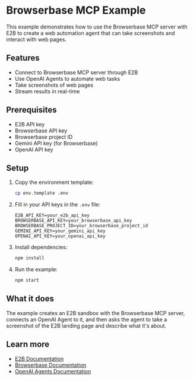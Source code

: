 # Browserbase MCP Example

This example demonstrates how to use the Browserbase MCP server with E2B to create a web automation agent that can take screenshots and interact with web pages.

## Features

- Connect to Browserbase MCP server through E2B
- Use OpenAI Agents to automate web tasks
- Take screenshots of web pages
- Stream results in real-time

## Prerequisites

- E2B API key
- Browserbase API key
- Browserbase project ID
- Gemini API key (for Browserbase)
- OpenAI API key

## Setup

1. Copy the environment template:
   ```bash
   cp env.template .env
   ```

2. Fill in your API keys in the `.env` file:
   ```
   E2B_API_KEY=your_e2b_api_key
   BROWSERBASE_API_KEY=your_browserbase_api_key
   BROWSERBASE_PROJECT_ID=your_browserbase_project_id
   GEMINI_API_KEY=your_gemini_api_key
   OPENAI_API_KEY=your_openai_api_key
   ```

3. Install dependencies:
   ```bash
   npm install
   ```

4. Run the example:
   ```bash
   npm start
   ```

## What it does

The example creates an E2B sandbox with the Browserbase MCP server, connects an OpenAI Agent to it, and then asks the agent to take a screenshot of the E2B landing page and describe what it's about.

## Learn more

- [E2B Documentation](https://e2b.dev/docs)
- [Browserbase Documentation](https://browserbase.com)
- [OpenAI Agents Documentation](https://platform.openai.com/docs/agents)
